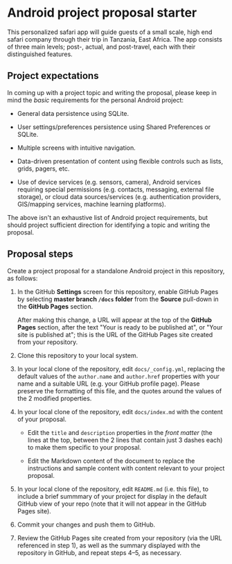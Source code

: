 # Android project proposal starter

This personalized safari app will guide guests of a small scale, high end safari company through their trip in Tanzania, East Africa. The app consists of three main levels; post-, actual, and post-travel, each with their distinguished features.

## Project expectations

In coming up with a project topic and writing the proposal, please keep in mind the _basic_ requirements for the personal Android project:

* General data persistence using SQLite.

* User settings/preferences persistence using Shared Preferences or SQLite.

* Multiple screens with intuitive navigation.

* Data-driven presentation of content using flexible controls such as lists, grids, pagers, etc.

* Use of device services (e.g. sensors, camera), Android services requiring special permissions (e.g. contacts, messaging, external file storage), or cloud data sources/services (e.g. authentication providers, GIS/mapping services, machine learning platforms).

The above isn't an exhaustive list of Android project requirements, but should project sufficient direction for identifying a topic and writing the proposal.

## Proposal steps

Create a project proposal for a standalone Android project in this repository, as follows:

1. In the GitHub **Settings** screen for this repository, enable GitHub Pages by selecting **master branch `/docs` folder** from the **Source** pull-down in the **GitHub Pages** section.

    After making this change, a URL will appear at the top of the **GitHub Pages** section, after the text "Your is ready to be published at", or "Your site is published at"; this is the URL of the GitHub Pages site created from your repository.

2. Clone this repository to your local system.

3. In your local clone of the repository, edit `docs/_config.yml`, replacing the default values of the `author.name` and `author.href` properties with your name and a suitable URL (e.g. your GitHub profile page). Please preserve the formatting of this file, and the quotes around the values of the 2 modified properties. 

4. In your local clone of the repository, edit `docs/index.md` with the content of your proposal. 

    * Edit the `title` and `description` properties in the _front matter_ (the lines at the top, between the 2 lines that contain just 3 dashes each) to make them specific to your proposal.
    
    * Edit the Markdown content of the document to replace the instructions and sample content with content relevant to your project proposal.

5. In your local clone of the repository, edit `README.md` (i.e. this file), to include a brief summmary of your project for display in the default GitHub view of your repo (note that it will not appear in the GitHub Pages site). 

6. Commit your changes and push them to GitHub.

7. Review the GitHub Pages site created from your repository (via the URL referenced in step 1), as well as the summary displayed with the repository in GitHub, and repeat steps 4&ndash;5, as necessary.

